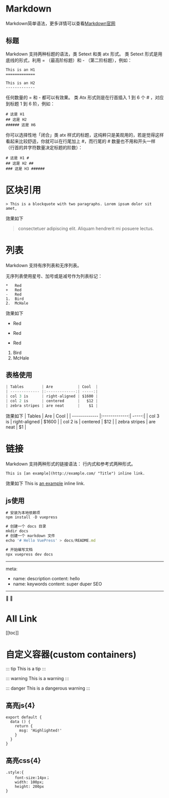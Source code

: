 # Markdown
Markdown简单语法，更多详情可以查看[Markdown官网](http://www.markdown.cn/)

## 标题
Markdown 支持两种标题的语法，类 Setext 和类 atx 形式。
类 Setext 形式是用底线的形式，利用 = （最高阶标题）和 - （第二阶标题），例如：
```
This is an H1
=============

This is an H2
-------------
```
任何数量的 = 和 - 都可以有效果。
类 Atx 形式则是在行首插入 1 到 6 个 # ，对应到标题 1 到 6 阶，例如：
```
# 这是 H1
## 这是 H2
###### 这是 H6
```
你可以选择性地「闭合」类 atx 样式的标题，这纯粹只是美观用的，若是觉得这样看起来比较舒适，你就可以在行尾加上 #，而行尾的 # 数量也不用和开头一样（行首的井字符数量决定标题的阶数）：
```
# 这是 H1 #
## 这是 H2 ##
### 这是 H3 ######
```
# 区块引用
```
> This is a blockquote with two paragraphs. Lorem ipsum dolor sit amet,
```
效果如下
> consectetuer adipiscing elit. Aliquam hendrerit mi posuere lectus.

# 列表
Markdown 支持有序列表和无序列表。

无序列表使用星号、加号或是减号作为列表标记：

```
*   Red
+   Red
-   Red
1.  Bird
2.  McHale
```
效果如下
*   Red
+   Red
-   Red
1.  Bird
2.  McHale


## 表格使用
``` js
| Tables        | Are           | Cool  |
| ------------- |:-------------:| -----:|
| col 3 is      | right-aligned | $1600 |
| col 2 is      | centered      |   $12 |
| zebra stripes | are neat      |    $1 |
```
效果如下
| Tables        | Are           | Cool  |
| ------------- |:-------------:| -----:|
| col 3 is      | right-aligned | $1600 |
| col 2 is      | centered      |   $12 |
| zebra stripes | are neat      |    $1 |

# 链接
Markdown 支持两种形式的链接语法： 行内式和参考式两种形式。
```
This is [an example](http://example.com/ "Title") inline link.
```
效果如下
This is [an example](http://example.com/ "Title") inline link.

## js使用
``` js
# 安装为本地依赖项
npm install -D vuepress

# 创建一个 docs 目录
mkdir docs
# 创建一个 markdown 文件
echo '# Hello VuePress' > docs/README.md

# 开始编写文档
npx vuepress dev docs
```

---
meta:
  - name: description
    content: hello
  - name: keywords
    content: super duper SEO
---
:tada: :100:

# All Link
[[toc]]

# 自定义容器(custom containers)
::: tip
This is a tip
:::

::: warning
This is a warning
:::

::: danger
This is a dangerous warning
:::

## 高亮js{4}
``` js{4}
export default {
  data () {
    return {
      msg: 'Highlighted!'
    }
  }
}
```
## 高亮css{4}
``` css{4}
.style:{
    font-size:14px；
    width: 100px;
    height: 200px
}
```
